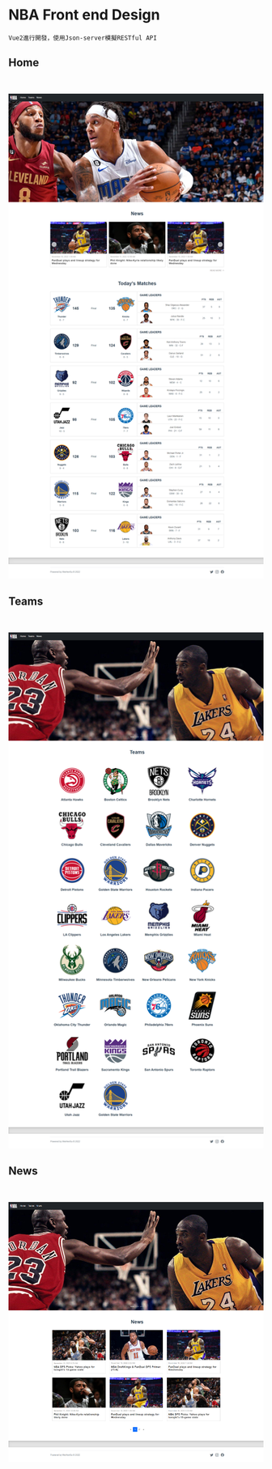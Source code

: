 # NBA Front end Design
`Vue2進行開發，使用Json-server模擬RESTful API`


## Home
<br>

![image](https://raw.githubusercontent.com/WeiHenSu/nba/main/nba/src/assets/index.png)

## Teams
<br>

![image](https://raw.githubusercontent.com/WeiHenSu/nba/main/nba/src/assets/teams.png)

## News
<br>

![image](https://raw.githubusercontent.com/WeiHenSu/nba/main/nba/src/assets/news.png)
